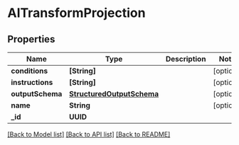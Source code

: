 # AITransformProjection

## Properties
Name | Type | Description | Notes
------------ | ------------- | ------------- | -------------
**conditions** | **[String]** |  | [optional] 
**instructions** | **[String]** |  | [optional] 
**outputSchema** | [**StructuredOutputSchema**](StructuredOutputSchema) |  | [optional] 
**name** | **String** |  | [optional] 
**_id** | **UUID** |  | 

[[Back to Model list]](../README#documentation-for-models) [[Back to API list]](../README#documentation-for-api-endpoints) [[Back to README]](../README)


